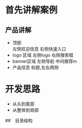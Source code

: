 # 首先讲解案例
## 产品讲解
* 顶部  
左侧欢迎信息 右侧快速入口
* logo 区域
左侧logo 右侧搜索框
* banner区域
左侧导航 中间推荐m
* 产品信息
标题,左右两侧

# 开发思路
* 从头到尾部
* 从整体到局部

##　目录结构
